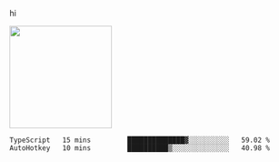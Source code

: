 hi

<img height="180em" src="https://github-readme-stats.vercel.app/api?username=AProductiveNerd&show_icons=true&hide_border=true&&count_private=true&include_all_commits=true" />

<!--START_SECTION:waka-->

```text
TypeScript   15 mins         ██████████████▓░░░░░░░░░░   59.02 %
AutoHotkey   10 mins         ██████████▒░░░░░░░░░░░░░░   40.98 %
```

<!--END_SECTION:waka-->
